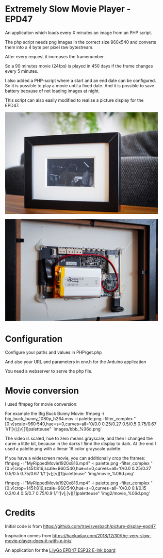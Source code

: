 # Extremely Slow Movie Player - EPD47
An application which loads every X minutes an image from an PHP script.

The php script needs png images in the correct size 960x540 and converts them into a 4 byte per pixel raw bytestream.

After every request it increases the framenumber. 

So a 90 minutes movie (24fps) is played in 450 days if the frame changes every 5 minutes.

I also added a PHP-script where a start and an end date can be configured. So it is possible to play a movie until a fixed date. And it is possible to save battery because of not loading images at night.

This script can also easily modified to realise a picture display for the EPD47.

![ESMP Front](esmp-front-wide-1024.jpg?raw=true "ESMP Front")

![ESMP Front](esmp-back-wide-1024.jpg?raw=true "ESMP Front")

# Configuration
Configure your paths and values in PHP/get.php

And also your URL and parameters in env.h for the Arduino application

You need a webserver to serve the php file.


# Movie conversion
I used ffmpeg for movie conversion:

For example the Big Buck Bunny Movie:
ffmpeg -i big_buck_bunny_1080p_h264.mov -i palette.png -filter_complex "[0:v]scale=960:540,hue=s=0,curves=all='0/0.0 0.25/0.27 0.5/0.5 0.75/0.67 1/1'[v];[v][1]paletteuse" 'images/bbb_%06d.png'

The video is scaled, hue to zero means grayscale, and then I changed the curve a little bit, because in the darks I fiind the display to dark. 
At the end I used a palette.png with a linear 16 color grayscale palette. 

If you have a widescreen movie, you can additionally crop the frames:
ffmpeg -i "MyRippedMovie1920x816.mp4" -i palette.png -filter_complex "[0:v]crop=1451:816,scale=960:540,hue=s=0,curves=all='0/0.0 0.25/0.27 0.5/0.5 0.75/0.67 1/1'[v];[v][1]paletteuse" 'img/movie_%06d.png'

ffmpeg -i "MyRippedMovie1920x816.mp4" -i palette.png -filter_complex "[0:v]crop=1451:816,scale=960:540,hue=s=0,curves=all='0/0.0 0.1/0.15 0.2/0.4 0.5/0.7 0.75/0.9 1/1'[v];[v][1]paletteuse" 'img2/movie_%06d.png'

# Credits
Initial code is from https://github.com/travisvesbach/picture-display-epd47

Inspiration comes from https://hackaday.com/2018/12/30/the-very-slow-movie-player-does-it-with-e-ink/

An application for the [LilyGo EPD47 ESP32 E-Ink board](https://github.com/Xinyuan-LilyGO/LilyGo-EPD47)
